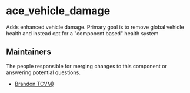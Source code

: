ace_vehicle_damage
===================

Adds enhanced vehicle damage. Primary goal is to remove global vehicle health and instead opt for a "component based" health system


## Maintainers

The people responsible for merging changes to this component or answering potential questions.

- [Brandon TCVM)](https://github.com/TheCandianVendingMachine)
